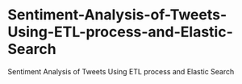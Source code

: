 # Sentiment-Analysis-of-Tweets-Using-ETL-process-and-Elastic-Search
Sentiment Analysis of Tweets Using ETL process and Elastic Search
